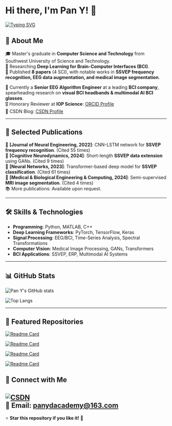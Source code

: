 # Hi there, I'm Pan Y! 👋

[![Typing SVG](https://readme-typing-svg.herokuapp.com?color=%2336BCF7&lines=Deep+Learning+Researcher;EEG+Algorithm+Engineer;Brain-Computer+Interface+Enthusiast)](https://git.io/typing-svg)

## 🚀 About Me
🎓 Master's graduate in **Computer Science and Technology** from Southwest University of Science and Technology.  
🧠 Researching **Deep Learning for Brain-Computer Interfaces (BCI)**.  
📝 Published **8 papers** (4 SCI), with notable works in **SSVEP frequency recognition, EEG data augmentation, and medical image segmentation**.

💼 Currently a **Senior EEG Algorithm Engineer** at a leading **BCI company**, spearheading research on **visual BCI headbands & multimodal AI BCI glasses**.  
🎖 Honorary Reviewer at **IOP Science**: [ORCID Profile](https://orcid.org/0000-0002-3209-4721)  
📖 CSDN Blog: [CSDN Profile](https://blog.csdn.net/weixin_43715601?spm=1010.2135.3001.5343)

---

## 📜 Selected Publications
📖 **[Journal of Neural Engineering, 2022]**: CNN-LSTM network for **SSVEP frequency recognition**. (Cited 55 times)  
📖 **[Cognitive Neurodynamics, 2024]**: Short-length **SSVEP data extension** using GANs. (Cited 9 times)  
📖 **[Neural Networks, 2023]**: Transformer-based deep model for **SSVEP classification**. (Cited 61 times)  
📖 **[Medical & Biological Engineering & Computing, 2024]**: Semi-supervised **MRI image segmentation**. (Cited 4 times)  
📚 More publications: Available upon request.

---

## 🛠️ Skills & Technologies
- **Programming**: Python, MATLAB, C++  
- **Deep Learning Frameworks**: PyTorch, TensorFlow, Keras  
- **Signal Processing**: EEG/BCI, Time-Series Analysis, Spectral Transformations  
- **Computer Vision**: Medical Image Processing, GANs, Transformers  
- **BCI Applications**: SSVEP, ERP, Multimodal AI Systems  

---

## 📊 GitHub Stats
![Pan Y's GitHub stats](https://github-readme-stats.vercel.app/api?username=YudongPan&show_icons=true&theme=tokyonight)

![Top Langs](https://github-readme-stats.vercel.app/api/top-langs/?username=YudongPan&layout=compact&theme=tokyonight)

---


## 📂 Featured Repositories

[![Readme Card](https://github-readme-stats.vercel.app/api/pin/?username=YuDongPan&repo=Canonical_Classifier)](https://github.com/YuDongPan/Canonical_Classifier)

[![Readme Card](https://github-readme-stats.vercel.app/api/pin/?username=YuDongPan&repo=SSVEPNet)](https://github.com/YuDongPan/SSVEPNet)

[![Readme Card](https://github-readme-stats.vercel.app/api/pin/?username=YuDongPan&repo=DL_Classifier)](https://github.com/YuDongPan/DL_Classifier)

[![Readme Card](https://github-readme-stats.vercel.app/api/pin/?username=YuDongPan&repo=Github_Recommendation)](https://github.com/YuDongPan/Github_Recommendation)


## 📩 Connect with Me
[![CSDN](https://img.shields.io/badge/-CSDN-orange?style=flat&logo=csdn)](https://blog.csdn.net/weixin_43715601?spm=1010.2135.3001.5343)  
📧 Email: panydacademy@163.com
---

⭐ **Star this repository if you like it!** 🚀


